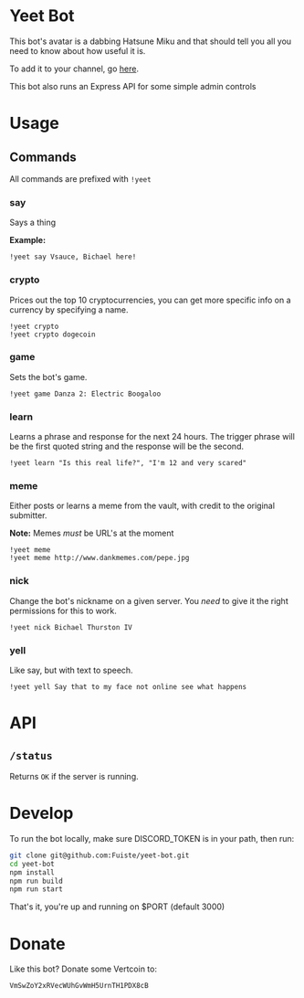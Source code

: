 # Yeet Bot

This bot's avatar is a dabbing Hatsune Miku and that should tell you all you need to know about how useful it is.

To add it to your channel, go [here](https://discordapp.com/oauth2/authorize?&client_id=390535530800218115&scope=bot&permissions=0).

This bot also runs an Express API for some simple admin controls

# Usage 

## Commands

All commands are prefixed with `!yeet`

### say

Says a thing

**Example:**

```
!yeet say Vsauce, Bichael here!
```

### crypto

Prices out the top 10 cryptocurrencies, you can get more specific info on a currency by specifying a name.

```
!yeet crypto
!yeet crypto dogecoin
```

### game

Sets the bot's game.

```
!yeet game Danza 2: Electric Boogaloo
```

### learn

Learns a phrase and response for the next 24 hours.  The trigger phrase will be the first quoted string and the response will be the second.

```
!yeet learn "Is this real life?", "I'm 12 and very scared"
```

### meme

Either posts or learns a meme from the vault, with credit to the original submitter.

**Note:** Memes _must_ be URL's at the moment

```
!yeet meme
!yeet meme http://www.dankmemes.com/pepe.jpg
```

### nick

Change the bot's nickname on a given server.  You _need_ to give it the right permissions for this to work.

```
!yeet nick Bichael Thurston IV
```

### yell

Like say, but with text to speech.

```
!yeet yell Say that to my face not online see what happens
```

# API

## `/status`

Returns `OK` if the server is running.

# Develop

To run the bot locally, make sure DISCORD_TOKEN is in your path, then run:

```bash
git clone git@github.com:Fuiste/yeet-bot.git
cd yeet-bot
npm install
npm run build
npm run start
```

That's it, you're up and running on $PORT (default 3000)

# Donate

Like this bot?  Donate some Vertcoin to:

```
VmSwZoY2xRVecWUhGvWmH5UrnTH1PDX8cB
```